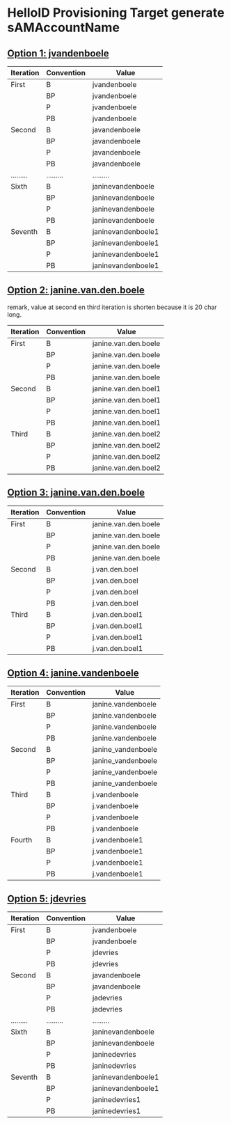 # HelloID Provisioning Target generate sAMAccountName

## [Option 1: jvandenboele](./Scripts/generateSamAccountNameOption1.js)

| Iteration | Convention | Value              |
| --------- | ---------- | ------------------ |
| First     | B          | jvandenboele       |
|           | BP         | jvandenboele       |
|           | P          | jvandenboele       |
|           | PB         | jvandenboele       |
| Second    | B          | javandenboele      |
|           | BP         | javandenboele      |
|           | P          | javandenboele      |
|           | PB         | javandenboele      |
| ......... | .........  | .........          |
| Sixth     | B          | janinevandenboele  |
|           | BP         | janinevandenboele  |
|           | P          | janinevandenboele  |
|           | PB         | janinevandenboele  |
| Seventh   | B          | janinevandenboele1 |
|           | BP         | janinevandenboele1 |
|           | P          | janinevandenboele1 |
|           | PB         | janinevandenboele1 |

## [Option 2: janine.van.den.boele](./Scripts/generateSamAccountNameOption2.js)

remark, value at second en third iteration is shorten because it is 20 char long.

| Iteration | Convention | Value                |
| --------- | ---------- | -------------------- |
| First     | B          | janine.van.den.boele |
|           | BP         | janine.van.den.boele |
|           | P          | janine.van.den.boele |
|           | PB         | janine.van.den.boele |
| Second    | B          | janine.van.den.boel1 |
|           | BP         | janine.van.den.boel1 |
|           | P          | janine.van.den.boel1 |
|           | PB         | janine.van.den.boel1 |
| Third     | B          | janine.van.den.boel2 |
|           | BP         | janine.van.den.boel2 |
|           | P          | janine.van.den.boel2 |
|           | PB         | janine.van.den.boel2 |

## [Option 3: janine.van.den.boele](./Scripts/generateSamAccountNameOption3.js)

| Iteration | Convention | Value                |
| --------- | ---------- | -------------------- |
| First     | B          | janine.van.den.boele |
|           | BP         | janine.van.den.boele |
|           | P          | janine.van.den.boele |
|           | PB         | janine.van.den.boele |
| Second    | B          | j.van.den.boel       |
|           | BP         | j.van.den.boel       |
|           | P          | j.van.den.boel       |
|           | PB         | j.van.den.boel       |
| Third     | B          | j.van.den.boel1      |
|           | BP         | j.van.den.boel1      |
|           | P          | j.van.den.boel1      |
|           | PB         | j.van.den.boel1      |

## [Option 4: janine.vandenboele](./Scripts/generateSamAccountNameOption4.js)

| Iteration | Convention | Value              |
| --------- | ---------- | ------------------ |
| First     | B          | janine.vandenboele |
|           | BP         | janine.vandenboele |
|           | P          | janine.vandenboele |
|           | PB         | janine.vandenboele |
| Second    | B          | janine_vandenboele |
|           | BP         | janine_vandenboele |
|           | P          | janine_vandenboele |
|           | PB         | janine_vandenboele |
| Third     | B          | j.vandenboele      |
|           | BP         | j.vandenboele      |
|           | P          | j.vandenboele      |
|           | PB         | j.vandenboele      |
| Fourth    | B          | j.vandenboele1     |
|           | BP         | j.vandenboele1     |
|           | P          | j.vandenboele1     |
|           | PB         | j.vandenboele1     |

## [Option 5: jdevries](./Scripts/generateSamAccountNameOption3.js)

| Iteration | Convention | Value              |
| --------- | ---------- | ------------------ |
| First     | B          | jvandenboele       |
|           | BP         | jvandenboele       |
|           | P          | jdevries           |
|           | PB         | jdevries           |
| Second    | B          | javandenboele      |
|           | BP         | javandenboele      |
|           | P          | jadevries          |
|           | PB         | jadevries          |
| ......... | .........  | .........          |
| Sixth     | B          | janinevandenboele  |
|           | BP         | janinevandenboele  |
|           | P          | janinedevries      |
|           | PB         | janinedevries      |
| Seventh   | B          | janinevandenboele1 |
|           | BP         | janinevandenboele1 |
|           | P          | janinedevries1     |
|           | PB         | janinedevries1     |